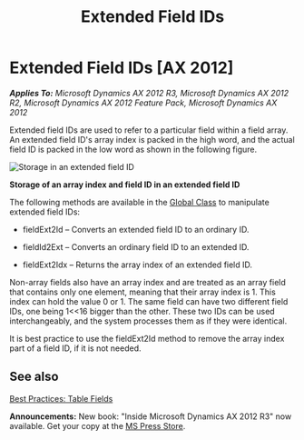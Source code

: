 ﻿---
title: Extended Field IDs
TOCTitle: Extended Field IDs
ms:assetid: 511dfa4b-d268-4243-b061-08854d952c2f
ms:mtpsurl: https://msdn.microsoft.com/en-us/library/Aa630118(v=AX.60)
ms:contentKeyID: 35244216
ms.date: 05/18/2015
mtps_version: v=AX.60
---

# Extended Field IDs [AX 2012]


_**Applies To:** Microsoft Dynamics AX 2012 R3, Microsoft Dynamics AX 2012 R2, Microsoft Dynamics AX 2012 Feature Pack, Microsoft Dynamics AX 2012_

Extended field IDs are used to refer to a particular field within a field array. An extended field ID's array index is packed in the high word, and the actual field ID is packed in the low word as shown in the following figure.

![Storage in an extended field ID](images/Aa630118.ExtFieldID(en-us,AX.60).gif "Storage in an extended field ID")

**Storage of an array index and field ID in an extended field ID**

The following methods are available in the [Global Class](https://msdn.microsoft.com/en-us/library/gg836018\(v=ax.60\)) to manipulate extended field IDs:

  - fieldExt2Id – Converts an extended field ID to an ordinary ID.

  - fieldId2Ext – Converts an ordinary field ID to an extended ID.

  - fieldExt2Idx – Returns the array index of an extended field ID.

Non-array fields also have an array index and are treated as an array field that contains only one element, meaning that their array index is 1. This index can hold the value 0 or 1. The same field can have two different field IDs, one being 1\<\<16 bigger than the other. These two IDs can be used interchangeably, and the system processes them as if they were identical.

It is best practice to use the fieldExt2Id method to remove the array index part of a field ID, if it is not needed.

## See also

[Best Practices: Table Fields](best-practices-table-fields.md)

  
**Announcements:** New book: "Inside Microsoft Dynamics AX 2012 R3" now available. Get your copy at the [MS Press Store](https://www.microsoftpressstore.com/store/inside-microsoft-dynamics-ax-2012-r3-9780735685109).

